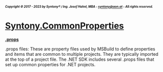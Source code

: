 ##### <sub><sub>Copyright &copy; 2017 - 2023 by Syntony&reg; / Ing. Josef Hahnl, MBA - syntony@aon.at - All rights reserved.</sub></sub>
# [Syntony.CommonProperties](..\README.md)

<a name="props"/>[**.props**](https://learn.microsoft.com/en-us/visualstudio/msbuild/customize-your-build?view=vs-2022#choose-between-adding-properties-to-a-props-or-targets-file)

.props files: These are property files used by MSBuild to define properties and items that are common to multiple projects. They are typically imported at the top of a project file. The .NET SDK includes several .props files that set up common properties for .NET projects.
